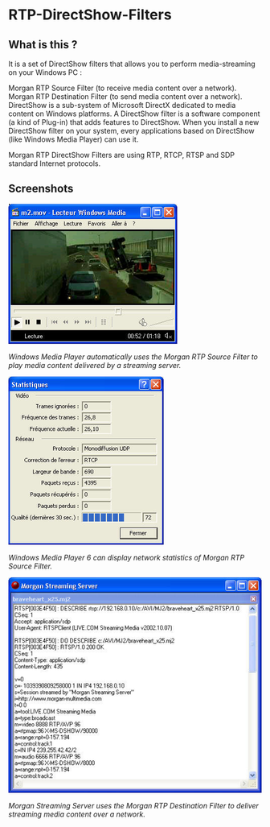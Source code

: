 # RTP-DirectShow-Filters

## What is this ?

It is a set of DirectShow filters that allows you to perform media-streaming on your Windows PC :

Morgan RTP Source Filter (to receive media content over a network).
Morgan RTP Destination Filter (to send media content over a network).
DirectShow is a sub-system of Microsoft DirectX dedicated to media content on Windows platforms. A DirectShow filter is a software component (a kind of Plug-in) that adds features to DirectShow. When you install a new DirectShow filter on your system, every applications based on DirectShow (like Windows Media Player) can use it.

Morgan RTP DirectShow Filters are using RTP, RTCP, RTSP and SDP standard Internet protocols.

## Screenshots

![](https://github.com/gdebail/RTP-DirectShow-Filters/blob/master/images/wmp6.jpg)

_Windows Media Player automatically uses the_
_Morgan RTP Source Filter to play media content_
_delivered by a streaming server._

![](https://github.com/gdebail/RTP-DirectShow-Filters/blob/master/images/wmp6_stat.jpg)

_Windows Media Player 6 can display network_
_statistics of Morgan RTP Source Filter._

![](https://github.com/gdebail/RTP-DirectShow-Filters/blob/master/images/mss.jpg)

_Morgan Streaming Server uses the Morgan RTP Destination Filter_
_to deliver streaming media content over a network._
